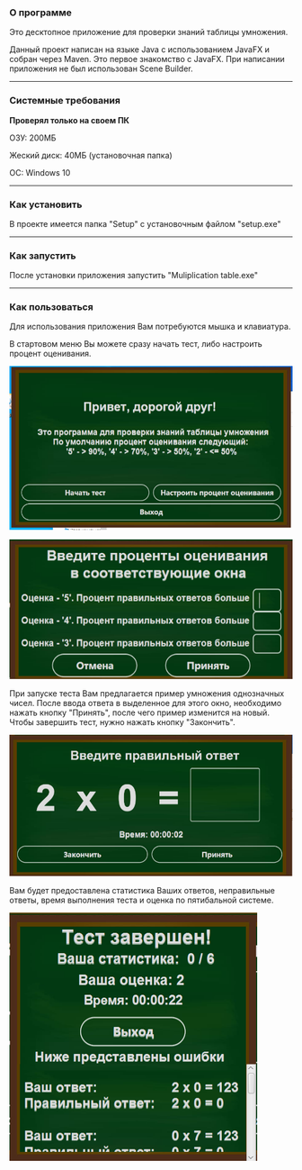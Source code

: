 ### О программе
Это десктопное приложение для проверки знаний таблицы умножения.

Данный проект написан на языке Java с использованием JavaFX и собран через Maven.
Это первое знакомство с JavaFX. При написании приложения не был использован Scene Builder.
***
### Системные требования
**Проверял только на своем ПК**

ОЗУ: 200МБ

Жеский диск: 40МБ (установочная папка)

ОС: Windows 10
***
### Как установить
В проекте имеется папка "Setup" с установочным файлом "setup.exe"
***
### Как запустить
После установки приложения запустить "Muliplication table.exe"
***
### Как пользоваться
Для использования приложения Вам потребуются мышка и клавиатура.

В стартовом меню Вы можете сразу начать тест, либо настроить процент оценивания.

![Image](screenshots/1.PNG)

![Image](screenshots/2.PNG)

При запуске теста Вам предлагается пример умножения однозначных чисел.
После ввода ответа в выделенное для этого окно, необходимо нажать кнопку "Принять", после чего пример изменится на новый.
Чтобы завершить тест, нужно нажать кнопку "Закончить".

![Image](screenshots/3.PNG)

Вам будет предоставлена статистика Ваших ответов, неправильные ответы, время выполнения теста и оценка по пятибальной системе.

![Image](screenshots/4.PNG)
